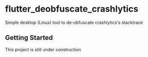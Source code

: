 # flutter_deobfuscate_crashlytics

Simple desktop (Linux) tool to de-obfuscate crashlytics's stacktrace

## Getting Started

This project is still under construction